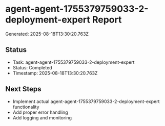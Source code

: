 # agent-agent-1755379759033-2-deployment-expert Report

Generated: 2025-08-18T13:30:20.763Z

## Status
- Task: agent-agent-1755379759033-2-deployment-expert
- Status: Completed
- Timestamp: 2025-08-18T13:30:20.763Z

## Next Steps
- Implement actual agent-agent-1755379759033-2-deployment-expert functionality
- Add proper error handling
- Add logging and monitoring
